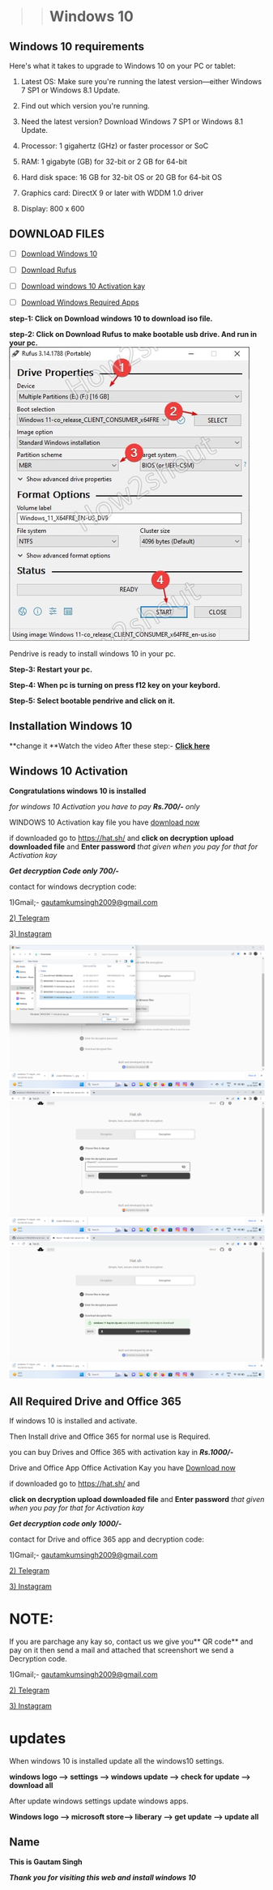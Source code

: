 > > # Windows 10



## Windows 10 requirements


Here's what it takes to upgrade to Windows 10 on your PC or tablet:

1. Latest OS: Make sure you're running the latest version—either Windows 7 SP1 or Windows 8.1 Update.

2. Find out which version you're running.

3. Need the latest version? Download Windows 7 SP1 or Windows 8.1 Update.

4. Processor: 1 gigahertz (GHz) or faster processor or SoC

5. RAM: 1 gigabyte (GB) for 32-bit or 2 GB for 64-bit

6. Hard disk space: 16 GB for 32-bit OS or 20 GB for 64-bit OS

7. Graphics card: DirectX 9 or later with WDDM 1.0 driver

8. Display: 800 x 600


## DOWNLOAD FILES

- [ ] [Download Windows 10](https://go.microsoft.com/fwlink/?LinkId=691209)

- [ ] [Download Rufus ](https://github.com/pbatard/rufus/releases/download/v4.0/rufus-4.0.exe)

- [ ] [Download windows 10 Activation kay]( https://download1514.mediafire.com/cd3b22pzu09gazf7PKqxjXokWX9664qTPA530RHp0liMyyj8TYJGDx8g_P5zAVjlJ8DAeYtAowYj9-7pR11ZsB6qtu3N-KqL_vOuZ9mH1byDDg7bXNWjaEKSI-RvSoCggtIPbY692KAjP3wcZsr8_mHQ8JkrltroBoXEz7_fg_3xfBQ/to1ha94q1o6jdlc/windows+10+kay.txt.zip.enc)
- [ ] [Download Windows Required Apps]( https://bit.ly/3OpkNwT)


**step-1: Click on Download windows 10 to download iso file.**


**step-2: Click on Download Rufus to make bootable usb drive. And run in your pc.**
<img src="https://github.com/Technology-Tip/windows11/blob/main/create-Windows-11-bootable-USB-drive-using-rufus.jpg"/>

Pendrive is ready to install windows 10 in your pc.

**Step-3: Restart your pc.**

**Step-4: When pc is turning on press f12 key on your keybord.**

**Step-5: Select bootable pendrive and click on it.**
## Installation Windows 10

**change it **Watch the video After these step:- [**Click here**](https://vimeo.com/827669299?share=copy)


## Windows 10  Activation

**Congratulations windows 10 is installed**

_for windows 10 Activation you have to pay **Rs.700/-** only_ 

WINDOWS 10 Activation kay file you have [download now]( https://download1514.mediafire.com/cd3b22pzu09gazf7PKqxjXokWX9664qTPA530RHp0liMyyj8TYJGDx8g_P5zAVjlJ8DAeYtAowYj9-7pR11ZsB6qtu3N-KqL_vOuZ9mH1byDDg7bXNWjaEKSI-RvSoCggtIPbY692KAjP3wcZsr8_mHQ8JkrltroBoXEz7_fg_3xfBQ/to1ha94q1o6jdlc/windows+10+kay.txt.zip.enc) 

if downloaded go to https://hat.sh/ and 
**click on decryption** **upload downloaded file** and **Enter password** _that given when you pay for that for Activation kay_

_**Get decryption Code only 700/-**_

contact for windows decryption code:

1)Gmail;- gautamkumsingh2009@gmail.com

[2) Telegram](https://t.me/technology_tip)

[3) Instagram](https://instagram.com/_btw_its_gautam)

<img src="https://github.com/Technology-Tip/windows11/blob/main/Screenshot%20(10).png"/>
<img src="https://github.com/Technology-Tip/windows11/blob/main/Screenshot%20(11).png"/>
<img src="https://github.com/Technology-Tip/windows11/blob/main/Screenshot%20(12).png"/>




## All Required Drive and Office 365

If windows 10 is installed and activate. 

Then Install drive and Office 365 for normal use is Required.

you can buy Drives and Office 365 with activation kay in _**Rs.1000/-**_

Drive and Office App Office Activation Kay you have [Download now]( https://bit.ly/3OpkNwT) 

if downloaded go to https://hat.sh/ and 

**click on decryption** **upload downloaded file** and **Enter password** _that given when you pay for that for Activation kay_

**_Get decryption code only 1000/-_**

contact for Drive and office 365 app and decryption code:

1)Gmail;- gautamkumsingh2009@gmail.com

[2) Telegram](https://t.me/technology_tip)

[3) Instagram](https://instagram.com/_btw_its_gautam)

# NOTE:
If you are parchage any kay so, contact us we give you** QR code** and pay on it then send a mail and attached that screenshort 
we send a Decryption code.

1)Gmail;- gautamkumsingh2009@gmail.com

[2) Telegram](https://t.me/technology_tip)

[3) Instagram](https://instagram.com/_btw_its_gautam)


# updates

When windows 10 is installed update all the windows10 settings.

**windows logo --> settings --> windows update --> check for update --> download all**

After update windows settings update windows apps.

**Windows logo --> microsoft store--> liberary --> get update --> update all**

## Name
**This is Gautam Singh**


**_Thank you for visiting this web and install windows 10_**
